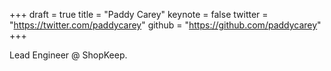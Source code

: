 +++
draft = true
title = "Paddy Carey"
keynote = false
twitter = "https://twitter.com/paddycarey"
github = "https://github.com/paddycarey"
+++

Lead Engineer @ ShopKeep.